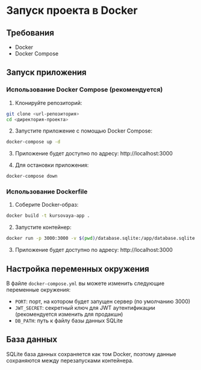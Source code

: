 # Запуск проекта в Docker
## Требования

- Docker
- Docker Compose

## Запуск приложения

### Использование Docker Compose (рекомендуется)

1. Клонируйте репозиторий:
```bash
git clone <url-репозитория>
cd <директория-проекта>
```

2. Запустите приложение с помощью Docker Compose:
```bash
docker-compose up -d
```

3. Приложение будет доступно по адресу: http://localhost:3000

4. Для остановки приложения:
```bash
docker-compose down
```

### Использование Dockerfile

1. Соберите Docker-образ:
```bash
docker build -t kursovaya-app .
```

2. Запустите контейнер:
```bash
docker run -p 3000:3000 -v $(pwd)/database.sqlite:/app/database.sqlite -e JWT_SECRET=your_jwt_secret_key -d kursovaya-app
```

3. Приложение будет доступно по адресу: http://localhost:3000

## Настройка переменных окружения

В файле `docker-compose.yml` вы можете изменить следующие переменные окружения:

- `PORT`: порт, на котором будет запущен сервер (по умолчанию 3000)
- `JWT_SECRET`: секретный ключ для JWT аутентификации (рекомендуется изменить для продакшн)
- `DB_PATH`: путь к файлу базы данных SQLite

## База данных

SQLite база данных сохраняется как том Docker, поэтому данные сохраняются между перезапусками контейнера. 